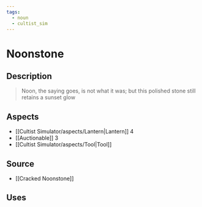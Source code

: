 ```yaml
---
tags:
  - noun
  - cultist_sim
---
```


# Noonstone

## Description

> Noon, the saying goes, is not what it was; but this polished stone still retains a sunset glow

## Aspects
- [[Cultist Simulator/aspects/Lantern|Lantern]] 4
- [[Auctionable]] 3
- [[Cultist Simulator/aspects/Tool|Tool]]
## Source
- [[Cracked Noonstone]]
## Uses